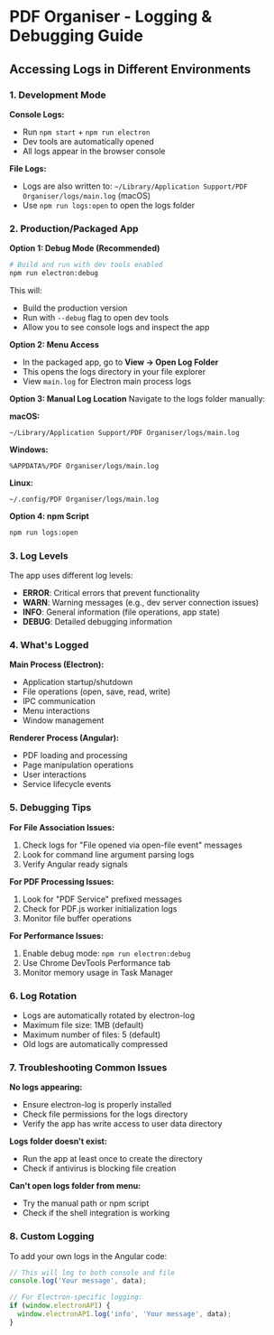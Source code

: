 # PDF Organiser - Logging & Debugging Guide

## Accessing Logs in Different Environments

### 1. Development Mode

**Console Logs:**
- Run `npm start` + `npm run electron` 
- Dev tools are automatically opened
- All logs appear in the browser console

**File Logs:**
- Logs are also written to: `~/Library/Application Support/PDF Organiser/logs/main.log` (macOS)
- Use `npm run logs:open` to open the logs folder

### 2. Production/Packaged App

**Option 1: Debug Mode (Recommended)**
```bash
# Build and run with dev tools enabled
npm run electron:debug
```
This will:
- Build the production version
- Run with `--debug` flag to open dev tools
- Allow you to see console logs and inspect the app

**Option 2: Menu Access**
- In the packaged app, go to **View → Open Log Folder**
- This opens the logs directory in your file explorer
- View `main.log` for Electron main process logs

**Option 3: Manual Log Location**
Navigate to the logs folder manually:

**macOS:**
```
~/Library/Application Support/PDF Organiser/logs/main.log
```

**Windows:**
```
%APPDATA%/PDF Organiser/logs/main.log
```

**Linux:**
```
~/.config/PDF Organiser/logs/main.log
```

**Option 4: npm Script**
```bash
npm run logs:open
```

### 3. Log Levels

The app uses different log levels:
- **ERROR**: Critical errors that prevent functionality
- **WARN**: Warning messages (e.g., dev server connection issues)
- **INFO**: General information (file operations, app state)
- **DEBUG**: Detailed debugging information

### 4. What's Logged

**Main Process (Electron):**
- Application startup/shutdown
- File operations (open, save, read, write)
- IPC communication
- Menu interactions
- Window management

**Renderer Process (Angular):**
- PDF loading and processing
- Page manipulation operations
- User interactions
- Service lifecycle events

### 5. Debugging Tips

**For File Association Issues:**
1. Check logs for "File opened via open-file event" messages
2. Look for command line argument parsing logs
3. Verify Angular ready signals

**For PDF Processing Issues:**
1. Look for "PDF Service" prefixed messages
2. Check for PDF.js worker initialization logs
3. Monitor file buffer operations

**For Performance Issues:**
1. Enable debug mode: `npm run electron:debug`
2. Use Chrome DevTools Performance tab
3. Monitor memory usage in Task Manager

### 6. Log Rotation

- Logs are automatically rotated by electron-log
- Maximum file size: 1MB (default)
- Maximum number of files: 5 (default)
- Old logs are automatically compressed

### 7. Troubleshooting Common Issues

**No logs appearing:**
- Ensure electron-log is properly installed
- Check file permissions for the logs directory
- Verify the app has write access to user data directory

**Logs folder doesn't exist:**
- Run the app at least once to create the directory
- Check if antivirus is blocking file creation

**Can't open logs folder from menu:**
- Try the manual path or npm script
- Check if the shell integration is working

### 8. Custom Logging

To add your own logs in the Angular code:
```typescript
// This will log to both console and file
console.log('Your message', data);

// For Electron-specific logging:
if (window.electronAPI) {
  window.electronAPI.log('info', 'Your message', data);
}
``` 
